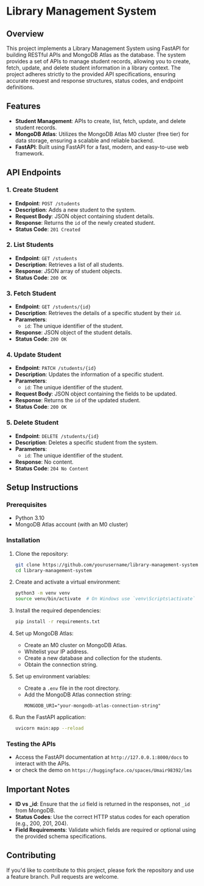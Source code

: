 # Library Management System

## Overview

This project implements a Library Management System using FastAPI for building RESTful APIs and MongoDB Atlas as the database. The system provides a set of APIs to manage student records, allowing you to create, fetch, update, and delete student information in a library context. The project adheres strictly to the provided API specifications, ensuring accurate request and response structures, status codes, and endpoint definitions.

## Features

- **Student Management**: APIs to create, list, fetch, update, and delete student records.
- **MongoDB Atlas**: Utilizes the MongoDB Atlas M0 cluster (free tier) for data storage, ensuring a scalable and reliable backend.
- **FastAPI**: Built using FastAPI for a fast, modern, and easy-to-use web framework.

## API Endpoints

### 1. Create Student

- **Endpoint**: `POST /students`
- **Description**: Adds a new student to the system.
- **Request Body**: JSON object containing student details.
- **Response**: Returns the `id` of the newly created student.
- **Status Code**: `201 Created`

### 2. List Students

- **Endpoint**: `GET /students`
- **Description**: Retrieves a list of all students.
- **Response**: JSON array of student objects.
- **Status Code**: `200 OK`

### 3. Fetch Student

- **Endpoint**: `GET /students/{id}`
- **Description**: Retrieves the details of a specific student by their `id`.
- **Parameters**: 
  - `id`: The unique identifier of the student.
- **Response**: JSON object of the student details.
- **Status Code**: `200 OK`

### 4. Update Student

- **Endpoint**: `PATCH /students/{id}`
- **Description**: Updates the information of a specific student.
- **Parameters**: 
  - `id`: The unique identifier of the student.
- **Request Body**: JSON object containing the fields to be updated.
- **Response**: Returns the `id` of the updated student.
- **Status Code**: `200 OK`

### 5. Delete Student

- **Endpoint**: `DELETE /students/{id}`
- **Description**: Deletes a specific student from the system.
- **Parameters**: 
  - `id`: The unique identifier of the student.
- **Response**: No content.
- **Status Code**: `204 No Content`

## Setup Instructions

### Prerequisites

- Python 3.10
- MongoDB Atlas account (with an M0 cluster)

### Installation

1. Clone the repository:
    ```bash
    git clone https://github.com/yourusername/library-management-system.git
    cd library-management-system
    ```

2. Create and activate a virtual environment:
    ```bash
    python3 -m venv venv
    source venv/bin/activate  # On Windows use `venv\Scripts\activate`
    ```

3. Install the required dependencies:
    ```bash
    pip install -r requirements.txt
    ```

4. Set up MongoDB Atlas:
   - Create an M0 cluster on MongoDB Atlas.
   - Whitelist your IP address.
   - Create a new database and collection for the students.
   - Obtain the connection string.

5. Set up environment variables:
   - Create a `.env` file in the root directory.
   - Add the MongoDB Atlas connection string:
     ```env
     MONGODB_URI="your-mongodb-atlas-connection-string"
     ```

6. Run the FastAPI application:
    ```bash
    uvicorn main:app --reload
    ```

### Testing the APIs

- Access the FastAPI documentation at `http://127.0.0.1:8000/docs` to interact with the APIs.
- or check the demo on `https://huggingface.co/spaces/Umair98392/lms`

## Important Notes

- **ID vs _id**: Ensure that the `id` field is returned in the responses, not `_id` from MongoDB.
- **Status Codes**: Use the correct HTTP status codes for each operation (e.g., 200, 201, 204).
- **Field Requirements**: Validate which fields are required or optional using the provided schema specifications.

## Contributing

If you'd like to contribute to this project, please fork the repository and use a feature branch. Pull requests are welcome.
